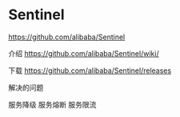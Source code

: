 # Sentinel

https://github.com/alibaba/Sentinel

介绍 https://github.com/alibaba/Sentinel/wiki/

下载 https://github.com/alibaba/Sentinel/releases

解决的问题

服务降级 服务熔断 服务限流

